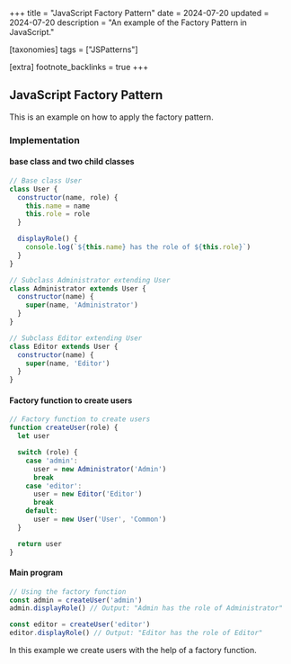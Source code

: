 +++
title = "JavaScript Factory Pattern"
date = 2024-07-20
updated = 2024-07-20
description = "An example of the Factory Pattern in JavaScript."

[taxonomies]
tags = ["JSPatterns"]

[extra]
footnote_backlinks = true
+++

## JavaScript Factory Pattern

This is an example on how to apply the factory pattern.

### Implementation

#### base class and two child classes

```javascript
// Base class User
class User {
  constructor(name, role) {
    this.name = name
    this.role = role
  }

  displayRole() {
    console.log(`${this.name} has the role of ${this.role}`)
  }
}

// Subclass Administrator extending User
class Administrator extends User {
  constructor(name) {
    super(name, 'Administrator')
  }
}

// Subclass Editor extending User
class Editor extends User {
  constructor(name) {
    super(name, 'Editor')
  }
}
```

#### Factory function to create users

```javascript
// Factory function to create users
function createUser(role) {
  let user

  switch (role) {
    case 'admin':
      user = new Administrator('Admin')
      break
    case 'editor':
      user = new Editor('Editor')
      break
    default:
      user = new User('User', 'Common')
  }

  return user
}
```

#### Main program

```javascript
// Using the factory function
const admin = createUser('admin')
admin.displayRole() // Output: "Admin has the role of Administrator"

const editor = createUser('editor')
editor.displayRole() // Output: "Editor has the role of Editor"
```

In this example we create users with the help of a factory function.
